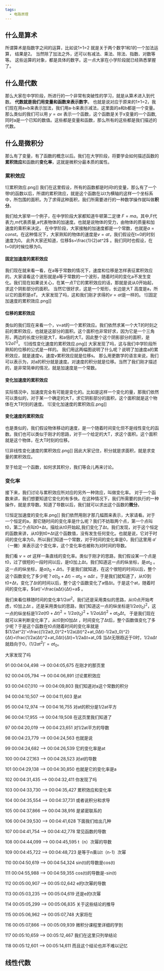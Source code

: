 ```yaml
---
tags:
  - 电路原理
---
```


## 什么是算术
所谓算术是指数字之间的运算，比如说1+1=2 就是关于两个数字1和1的一个加法运算， 结果是2。
当然除了加法之外，还可以有减法、乘法、除法、指数、对数等等。
这些运算的对象，都是具体的数字。这一点大家在小学阶段就已经熟悉掌握了。

## 什么是代数

那么大家在中学阶段，所进行的一个非常有突破性的学习，就是从算术进入到代数。
**代数就是我们用变量和函数来表示数字**。
也就是说对应于原来的1+1=2，我们现在用a+b来表示加法，我们用a-b来表示减法，这里面的a和b都是一个变量。
那么类似的我们可以用 $y=ax$ 表示一个函数，这个函数是关于x变量的一个函数,同时a是一个已知的数值。这些都是变量和函数，那么所有的这些都是我们描述的代数。
## 什么是微积分

那么有了变量，有了函数的概念以后。我们在大学阶段，将要学会如何描述函数的**累积效应**和函数的**变化率**，这就是微积分最本质的属性。

### 累积效应
 ![[累积效应.png]]
我们在这里假设，所有的函数都是时间t的变量，那么有了一个带t的函数以后，所谓的累积效应，就是这个函数在以t为横轴的这样一个坐标系中，所包围的面积。为了求得这种面积，我们所需要进行的一种数学操作就叫做**积分**。

我们给大家举一个例子，在中学阶段大家都知道牛顿第二定律 $F=ma$。其中,F代表力,m代表质量,a代表物体的加速度。也就是说物体的受力，由物体的质量和加速度的乘积来决定。
在中学阶段，大家接触的加速度都是一个常数，也就是$a=const$。在这种情况下，大家熟知的物体的速度是$v=at$，我们假设在t=0的时刻速度为0。
此外大家还知道，位移$s=\frac{1}{2}at^2$  。我们同时也假设，在t=0的时候位移为0。
#### 固定加速度的累积效应
我们现在就来看一看，在a等于常数的情况下，速度和位移是怎样表征累积效应的。大家请看这个波形就是a等于常数的一个波形，随着时间的变化a不发生变化。我们现在如果说关心，在某一点T它的累积效应的话，那就是说从0开始起，求这个阴影部分的面积。
当然它很好求，这是一个矩形，长边是大T 高度是a，所以它的面积是$aT$。
大家发现了吗，这和我们刚才求得的$v=at$是一样的。
![[固定加速度的累积效应.png]]
#### 位移的累积效应
类似的我们现在来看一个，v=at的一个累积效应。我们依然求某一个大T的时刻之前的累积效应，也就是这部分的面积。这个面积也非常好求，因为它是一个三角形，两边的长度分别是大T，和a倍的大T。因此整个这个阴影部分的面积，是$1/2aT^2$。
![[线性变化速度的累积效应.png]]
大家发现了吗，这与我们中学阶段所熟知的位移的公式是一样的。
我们用这两幅图说明了什么呢？说明了加速度a的累积效应，就是速度v。速度v累积效应就是位移s。
那么用更数学的语言来说，我们可以表示为，对a的积分就是速度。对速度的积分就是位移。当然了我们刚才描述的，是非常简单的情况，就是加速度是一个常数。
#### 变化加速度的累积效应
实际情况中，加速度完全有可能是变化的。比如是这样一个变化的量，那我们依然可以类似的，对于某一个确定的大T，求它阴影部分的面积，这个面积就是这个物体在大T时刻的速度。
![[变化加速度的累积效应.png]]
#### 变化速度的累积效应
也是类似的，我们假设物体移动的速度，是一个随着时间变化但不是线性变化的函数。我们也可以类似于刚才的思路，对于一个给定的大T，求这个面积。这个面积就是这个物体，在大T时刻的位移。

![[非线性变化速度的累积效应.png]]
因此大家记住，积分就是求面积，就是求变量的累积效应。

至于给定一个函数，如何求其积分，我们等会儿再来讨论。

### 变化率
接下来，我们讨论与累积效应所对应的另外一种效应，叫做变化率。
对于一个函数来讲，我们想要知道它变化的有多快。在这种情况下，我们所需要的执行的一种操作，就是求导数。知道了导数以后，我们就可以求出这个函数的**微分**。


![[恒定加速度的变化率.png]]
我们依然用刚才那几幅图来表示，大家请看。对于一个恒定的a，那它随时间的变化率是什么呢？我们不妨取两个点，第一个点叫t0，第二个点叫t0+Δt。描绘从t0开始起,我们变化了Δt。我们发现，对于这个恒定的函数来讲，从t0到t0+Δt这个函数值，没有发生任何变化。也就是说，它对于时间的变化率为0。所以我们知道一个常数，对于时间的变化率是0，我们这里用 $a'$ （一撇）来表示这个变化率，这个变化率也被称为对时间的导数。


我们看 $v=at$ 这样一条直线的变化率。类似于刚才的思路，我们假设某一个点是t0，过了很短的一段时间以后，是t0加上Δt。我们知道这一点的纵坐标，是$a t_0$ 。这一点的纵坐标，是$a(t_0+Δt)$。于是我们就知道，在这个很短的时间以后，整个这个函数变化了多少呢？$a(t_0+Δt)-at_0=aΔt$ 。于是我们就知道了，从t0到t0+Δt，变化了Δt的时间以后，整个这个函数变化了a倍Δt。于是这个at，随着时间的变化率，$(at)'=\frac{aΔt}{Δt}=a$ 。

我们来看位移随时间的变化率$1/2at^2$。我们还是采用类似的思路，从t0点开始考虑，t0加上Δt 。还是采用类似的思路，我们知道这一点的纵坐标是$1/2a(t_0)^2$，这一点的纵坐标是$1/2a(t0+Δt)^2=1/2a(t_0)^2+1/2a(Δt)^2+at_0Δt$。 
于是我们现在就可以来判断变化率了，从t0到t0加Δt ，时间变化了Δt后，整个函数值变化了多少呢？于是这个函数在t0点随着时间的变化率就是$(1/2at^2)'=\frac{(1/2a(t_0)^2+1/2a(Δt)^2+at_0Δt)-1/2a(t_0)^2}{Δt}=\frac{1/2a(Δt)^2+at_0Δt}{Δt}=1/2aΔt+at_0$ 当Δt无限趋近于0时，$1/2aΔt$就趋向于0，$(1/2at^2)'=at_0$。
 
大家发现了吗

91
00:04:04,498 --> 00:04:05,675
在刚才的那页里

92
00:04:05,794 --> 00:04:06,891
讨论累积效应

93
00:04:07,010 --> 00:04:09,803
我们知道对a这个常数的积分

94
00:04:10,507 --> 00:04:11,603
是at

95
00:04:12,974 --> 00:04:16,755
对at的积分是1/2at平方

96
00:04:17,955 --> 00:04:19,508
在这页里我们知道了

97
00:04:20,019 --> 00:04:23,651
对1/2at平方的导数

98
00:04:23,779 --> 00:04:24,563
也就是说

99
00:04:24,682 --> 00:04:26,539
它的变化率是at

100
00:04:27,163 --> 00:04:28,523
对at的导数

101
00:04:29,138 --> 00:04:30,850
也就是它的变化率是a

102
00:04:31,435 --> 00:04:32,411
你发现了吗

103
00:04:33,730 --> 00:04:35,427
累积效应和变化率

104
00:04:35,554 --> 00:04:37,731
或者说积分和求导

105
00:04:37,866 --> 00:04:38,916
是紧密联系的

106
00:04:39,530 --> 00:04:41,628
下面我们给出几种

107
00:04:41,754 --> 00:04:42,778
常见函数的导数

108
00:04:44,099 --> 00:04:45,595
t（n）次幂的导数

109
00:04:45,722 --> 00:04:48,723
是等于n乘以t（n-1）次幂

110
00:04:50,619 --> 00:04:54,324
sin(t)的导数是cos(t)

111
00:04:55,988 --> 00:04:59,355
cos(t)的导数是-sin(t)

112
00:05:00,907 --> 00:05:02,642
e的t次幂的导数

113
00:05:03,235 --> 00:05:04,619
还是e的t次幂

114
00:05:05,299 --> 00:05:06,835
关于这些结论的推导

115
00:05:06,962 --> 00:05:07,748
大家将在

116
00:05:07,866 --> 00:05:09,939
微积分课程里详细的学到

117
00:05:10,659 --> 00:05:12,467
我们在这里只列举结论

118
00:05:12,601 --> 00:05:14,611
而且这个结论也并不难以记忆 


## 线性代数

